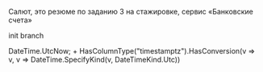 ﻿Салют, это резюме по заданию 3 на стажировке, сервис «Банковские счета»

init branch

DateTime.UtcNow; + HasColumnType("timestamptz").HasConversion(v => v, v => DateTime.SpecifyKind(v, DateTimeKind.Utc))

